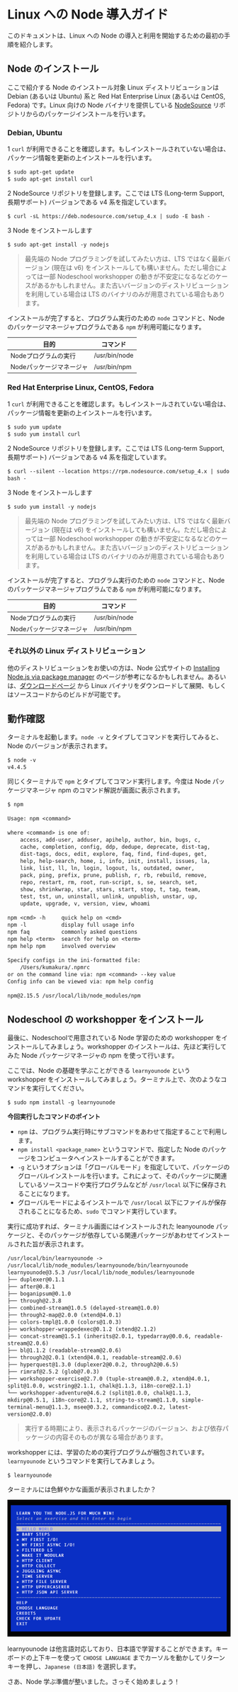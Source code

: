 # Linux への Node 導入ガイド

このドキュメントは、Linux への Node の導入と利用を開始するための最初の手順を紹介します。


## Node のインストール

ここで紹介する Node のインストール対象 Linux ディストリビューションは Debian (あるいは Ubuntu) 系と Red Hat Enterprise Linux (あるいは CentOS, Fedora) です。Linux 向けの Node バイナリを提供している [NodeSource](https://nodesource.com/) リポジトリからのパッケージインストールを行います。

### Debian, Ubuntu

1 `curl` が利用できることを確認します。もしインストールされていない場合は、パッケージ情報を更新の上インストールを行います。

```
$ sudo apt-get update
$ sudo apt-get install curl
```

2 NodeSource リポジトリを登録します。ここでは LTS (Long-term Support, 長期サポート) バージョンである v4 系を指定しています。

```
$ curl -sL https://deb.nodesource.com/setup_4.x | sudo -E bash -
```

3 Node をインストールします

```
$ sudo apt-get install -y nodejs
```

> 最先端の Node プログラミングを試してみたい方は、LTS ではなく最新バージョン (現在は v6) をインストールしても構いません。ただし場合によっては一部 Nodeschool workshopper の動きが不安定になるなどのケースがあるかもしれません。また古いバージョンのディストリビューションを利用している場合は LTS のバイナリのみが用意されている場合もあります。

インストールが完了すると、プログラム実行のための `node` コマンドと、Node のパッケージマネージャプログラムである `npm` が利用可能になります。

目的 | コマンド
---- |  ----
Nodeプログラムの実行 | /usr/bin/node
Nodeパッケージマネージャ | /usr/bin/npm


### Red Hat Enterprise Linux, CentOS, Fedora

1 `curl` が利用できることを確認します。もしインストールされていない場合は、パッケージ情報を更新の上インストールを行います。

```
$ sudo yum update
$ sudo yum install curl
```

2 NodeSource リポジトリを登録します。ここでは LTS (Long-term Support, 長期サポート) バージョンである v4 系を指定しています。

```
$ curl --silent --location https://rpm.nodesource.com/setup_4.x | sudo bash -
```

3 Node をインストールします

```
$ sudo yum install -y nodejs
```

> 最先端の Node プログラミングを試してみたい方は、LTS ではなく最新バージョン (現在は v6) をインストールしても構いません。ただし場合によっては一部 Nodeschool workshopper の動きが不安定になるなどのケースがあるかもしれません。また古いバージョンのディストリビューションを利用している場合は LTS のバイナリのみが用意されている場合もあります。

インストールが完了すると、プログラム実行のための `node` コマンドと、Node のパッケージマネージャプログラムである `npm` が利用可能になります。

目的 | コマンド
---- |  ----
Nodeプログラムの実行 | /usr/bin/node
Nodeパッケージマネージャ | /usr/bin/npm


### それ以外の Linux ディストリビューション

他のディストリビューションをお使いの方は、Node 公式サイトの [Installing Node.js via package manager](https://nodejs.org/en/download/package-manager) のページが参考になるかもしれません。あるいは、[ダウンロードページ](https://nodejs.org/en/download/) から Linux バイナリをダウンロードして展開、もしくはソースコードからのビルドが可能です。


## 動作確認

ターミナルを起動します。`node -v` とタイプしてコマンドを実行してみると、Node のバージョンが表示されます。

```shell
$ node -v
v4.4.5
```

同じくターミナルで `npm` とタイプしてコマンド実行します。今度は Node パッケージマネージャ npm のコマンド解説が画面に表示されます。

```
$ npm

Usage: npm <command>

where <command> is one of:
    access, add-user, adduser, apihelp, author, bin, bugs, c,
    cache, completion, config, ddp, dedupe, deprecate, dist-tag,
    dist-tags, docs, edit, explore, faq, find, find-dupes, get,
    help, help-search, home, i, info, init, install, issues, la,
    link, list, ll, ln, login, logout, ls, outdated, owner,
    pack, ping, prefix, prune, publish, r, rb, rebuild, remove,
    repo, restart, rm, root, run-script, s, se, search, set,
    show, shrinkwrap, star, stars, start, stop, t, tag, team,
    test, tst, un, uninstall, unlink, unpublish, unstar, up,
    update, upgrade, v, version, view, whoami

npm <cmd> -h     quick help on <cmd>
npm -l           display full usage info
npm faq          commonly asked questions
npm help <term>  search for help on <term>
npm help npm     involved overview

Specify configs in the ini-formatted file:
    /Users/kumakura/.npmrc
or on the command line via: npm <command> --key value
Config info can be viewed via: npm help config

npm@2.15.5 /usr/local/lib/node_modules/npm
```



## Nodeschool の workshopper をインストール

最後に、Nodeschoolで用意されている Node 学習のための workshopper をインストールしてみましょう。workshopper のインストールは、先ほど実行してみた Node パッケージマネージャの npm を使って行います。

ここでは、Node の基礎を学ぶことができる `learnyounode` という workshopper をインストールしてみましょう。ターミナル上で、次のようなコマンドを実行してください。

```
$ sudo npm install -g learnyounode
```

**今回実行したコマンドのポイント**

* `npm` は、プログラム実行時にサブコマンドをあわせて指定することで利用します。
* `npm install <package_name>` というコマンドで、指定した Node のパッケージをコンピュータへインストールすることができます。
* `-g` というオプションは「グローバルモード」を指定していて、パッケージのグローバルインストールを行います。これによって、そのパッケージに関連しているソースコードや実行プログラムなどが `/usr/local` 以下に保存されることになります。
* グローバルモードによるインストールで `/usr/local` 以下にファイルが保存されることになるため、`sudo` でコマンド実行しています。

実行に成功すれば、ターミナル画面にはインストールされた leanyounode パッケージと、そのパッケージが依存している関連パッケージがあわせてインストールされた旨が表示されます。

```
/usr/local/bin/learnyounode -> /usr/local/lib/node_modules/learnyounode/bin/learnyounode
learnyounode@3.5.3 /usr/local/lib/node_modules/learnyounode
├── duplexer@0.1.1
├── after@0.8.1
├── boganipsum@0.1.0
├── through@2.3.8
├── combined-stream@1.0.5 (delayed-stream@1.0.0)
├── through2-map@2.0.0 (xtend@4.0.1)
├── colors-tmpl@1.0.0 (colors@1.0.3)
├── workshopper-wrappedexec@0.1.2 (xtend@2.1.2)
├── concat-stream@1.5.1 (inherits@2.0.1, typedarray@0.0.6, readable-stream@2.0.6)
├── bl@1.1.2 (readable-stream@2.0.6)
├── through2@2.0.1 (xtend@4.0.1, readable-stream@2.0.6)
├── hyperquest@1.3.0 (duplexer2@0.0.2, through2@0.6.5)
├── rimraf@2.5.2 (glob@7.0.3)
├── workshopper-exercise@2.7.0 (tuple-stream@0.0.2, xtend@4.0.1, split@1.0.0, wcstring@2.1.1, chalk@1.1.3, i18n-core@2.1.1)
└── workshopper-adventure@4.6.2 (split@1.0.0, chalk@1.1.3, mkdirp@0.5.1, i18n-core@2.1.1, string-to-stream@1.1.0, simple-terminal-menu@1.1.3, msee@0.3.2, commandico@2.0.2, latest-version@2.0.0)
```

> 実行する時期により、表示されるパッケージのバージョン、および依存パッケージの内容そのものが異なる場合があります。

workshopper には、学習のための実行プログラムが梱包されています。 `learnyounode` というコマンドを実行してみましょう。

```
$ learnyounode
```

ターミナルには色鮮やかな画面が表示されましたか？

![learnyounode](learnyounode.png)

learnyounode は他言語対応しており、日本語で学習することができます。キーボードの上下キーを使って `CHOOSE LANGUAGE` までカーソルを動かしてリターンキーを押し、`Japanese (日本語)` を選択します。

さあ、Node 学ぶ準備が整いました。さっそく始めましょう！
